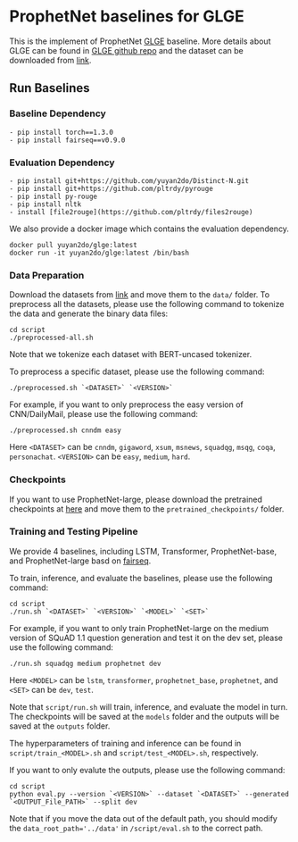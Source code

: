 # ProphetNet baselines for GLGE

This is the implement of ProphetNet [GLGE](https://arxiv.org/abs/2011.11928) baseline. More details about GLGE can be found in [GLGE github repo](https://github.com/microsoft/glge) and the dataset can be downloaded from [link](https://microsoft.github.io/glge/).  

## Run Baselines

### Baseline Dependency
```
- pip install torch==1.3.0  
- pip install fairseq==v0.9.0
```
### Evaluation Dependency
```
- pip install git+https://github.com/yuyan2do/Distinct-N.git
- pip install git+https://github.com/pltrdy/pyrouge
- pip install py-rouge
- pip install nltk
- install [file2rouge](https://github.com/pltrdy/files2rouge)
```
We also provide a docker image which contains the evaluation dependency.
```
docker pull yuyan2do/glge:latest
docker run -it yuyan2do/glge:latest /bin/bash
```

### Data Preparation
Download the datasets from [link](https://microsoft.github.io/glge/) and move them to the `data/` folder.
To preprocess all the datasets, please use the following command to tokenize the data and generate the binary data files:
```
cd script
./preprocessed-all.sh
```
Note that we tokenize each dataset with BERT-uncased tokenizer.

To preprocess a specific dataset, please use the following command:
```
./preprocessed.sh `<DATASET>` `<VERSION>`
```
For example, if you want to only preprocess the easy version of CNN/DailyMail, please use the following command:
```
./preprocessed.sh cnndm easy
```
Here `<DATASET>` can be `cnndm`, `gigaword`, `xsum`, `msnews`, `squadqg`, `msqg`, `coqa`, `personachat`. `<VERSION>` can be `easy`, `medium`, `hard`.

### Checkpoints
If you want to use ProphetNet-large, please download the pretrained checkpoints at [here](https://github.com/microsoft/ProphetNet) and move them to the `pretrained_checkpoints/` folder.

### Training and Testing Pipeline
We provide 4 baselines, including LSTM, Transformer, ProphetNet-base, and ProphetNet-large basd on [fairseq](https://github.com/pytorch/fairseq).
    
To train, inference, and evaluate the baselines, please use the following command:
```
cd script
./run.sh `<DATASET>` `<VERSION>` `<MODEL>` `<SET>`
```
For example, if you want to only train ProphetNet-large on the medium version of SQuAD 1.1 question generation and test it on the dev set, please use the following command:
```
./run.sh squadqg medium prophetnet dev
```
Here `<MODEL>` can be `lstm`, `transformer`, `prophetnet_base`, `prophetnet`, and `<SET>` can be `dev`, `test`.
    
Note that `script/run.sh` will train, inference, and evaluate the model in turn. The checkpoints will be saved at the `models` folder and the outputs will be saved at the `outputs` folder.

The hyperparameters of training and inference can be found in `script/train_<MODEL>.sh` and `script/test_<MODEL>.sh`, respectively.

If you want to only evalute the outputs, please use the following command:
```
cd script
python eval.py --version `<VERSION>` --dataset `<DATASET>` --generated `<OUTPUT_File_PATH>` --split dev
```
Note that if you move the data out of the default path, you should modify the `data_root_path='../data'` in `/script/eval.sh` to the correct path. 
